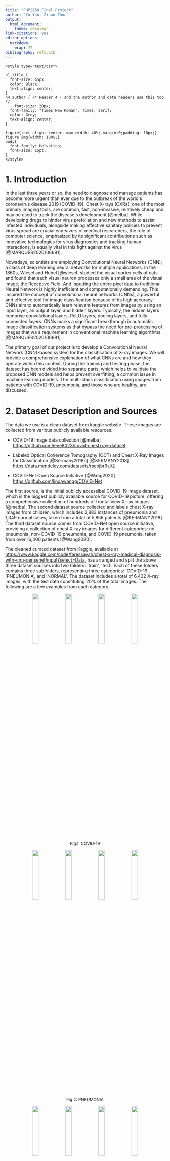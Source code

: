 ```yaml
---
title: "PHP2650 Final Project"
author: "Yu Yan, Zihan Zhou"
output:
  html_document: 
    theme: cerulean
link-citations: yes
editor_options:
  markdown:
    wrap: 72
bibliography: refs.bib
---
```


```{=html}
<style type="text/css">

h1.title {
  font-size: 45px;
  color: Black;
  text-align: center;
}
h4.author { /* Header 4 - and the author and data headers use this too  */
    font-size: 20px;
  font-family: "Times New Roman", Times, serif;
  color: Grey;
  text-align: center;
}

figure{text-align: center; max-width: 40%; margin:0;padding: 10px;}
figure img{width: 100%;}
body{
  font-family: Helvetica;
  font-size: 15pt;
}
</style>
```
# 1. Introduction

In the last three years or so, the need to diagnose and manage patients
has become more urgent than ever due to the outbreak of the world's
coronavirus disease 2019 (COVID-19). Chest X-rays (CXRs), one of the
most primary imaging tools, are common, fast, non-invasive, relatively
cheap and may be used to track the disease's development [@melba]. While
developing drugs to hinder virus prefoliation and new methods to assist
infected individuals, alongside making effective sanitary policies to
prevent virus spread are crucial endeavors of medical researchers, the
role of computer science, emphasized by its significant contributions
such as innovative technologies for virus diagnostics and tracking human
interactions, is equally vital in this fight against the virus
[@MARQUES2020106691].

Nowadays, scientists are employing Convolutional Neural Networks (CNN),
a class of deep learning neural networks for multiple applications. In
the 1860s, Wiesel and Hubel [@wiesel] studied the visual cortex cells of
cats and found that each visual neuron processes only a small area of
the visual image, the Receptive Field. And inputting the entire pixel
data to traditional Neural Network is highly inefficient and
computationally demanding. This inspired the concept of convolutional
neural networks (CNNs), a powerful and effective tool for image
classification because of its high accuracy. CNNs aim to automatically
learn relevant features from images by using an input layer, an output
layer, and hidden layers. Typically, the hidden layers comprise
convolutional layers, ReLU layers, pooling layers, and fully connected
layers. CNNs marks a significant breakthrough in automatic image
classification systems as that bypass the need for pre-processing of
images that wa a requirement in conventional machine learning algorithms
[@MARQUES2020106691].

The primary goal of our project is to develop a Convolutional Neural
Network (CNN)-based system for the classification of X-ray images. We
will provide a comprehensive explanation of what CNNs are and how they
operate within this context. During the training and testing phase, the
dataset has been divided into separate parts, which helps to validate
the proposed CNN models and helps prevent overfitting, a common issue in
machine learning models. The multi-class classification using images
from patients with COVID-19, pneumonia, and those who are healthy, are
discussed.

# 2. Dataset Description and Sources

The data we use is a clean dataset from kaggle website. These images are
collected from various publicly available resources:

-   COVID-19 image data collection [@melba]
    <https://github.com/ieee8023/covid-chestxray-dataset>

-   Labeled Optical Coherence Tomography (OCT) and Chest X-Ray Images
    for Classification [@Kermany2018b] [@KERMANY2018]
    <https://data.mendeley.com/datasets/rscbjbr9sj/2>

-   COVID-Net Open Source Initiative [@Wang2020]
    <https://github.com/lindawangg/COVID-Net>

The first source, is the initial publicly accessibel COVID-19 image
dataset, which is the biggest publicly available source for COVID-19
picture, offering a comprehensive collection of hundreds of frontal view
X-ray images [@melba]. The second dataset source collected and labels
chest X-ray images from children, which includes 3,883 instances of
pneumonia and 1,349 normal cases, taken from a total of 5,856 patients
[@KERMANY2018]. The third dataset source comes from COVID-Net open
source initiative, providing a collection of chest X-ray images for
different categories: no pneumonia, non-COVID-19 pneumonia, and COVID-19
pneumonia, taken from over 16,400 patients [@Wang2020].

The cleaned curated dataset from Kaggle, available at
<https://www.kaggle.com/code/faressayah/chest-x-ray-medical-diagnosis-with-cnn-densenet/input?select=Data>,
has arranged and split the above three dataset sources into two folders:
'train', 'test'. Each of these folders contains three subfolders,
representing three categories: 'COVID-19', 'PNEUMONIA', and 'NORMAL'.
The dataset includes a total of 6,432 X-ray images, with the test data
constituting 20% of the total images. The following are a few examples
from each category.

<p align="center">
<img src="images/X-rays/COVID19(108).jpg" width="20%"/>
<img src="images/X-rays/COVID19(463).jpg" width="20%"/>
<img src="images/X-rays/COVID19(501).jpg" width="20%"/>
<img src="images/X-rays/COVID19(539).jpg" width="20%"/> <br>
<font size = "2">Fig.1: COVID-19</font>
</p>

<p align="center">
<img src="images/X-rays/PNEUMONIA(3443).jpg" width="20%"/>
<img src="images/X-rays/PNEUMONIA(3462).jpg" width="20%"/>
<img src="images/X-rays/PNEUMONIA(3614).jpg" width="20%"/>
<img src="images/X-rays/PNEUMONIA(3627).jpg" width="20%"/> <br> 
<font size = "2">Fig.2: PNEUMONIA</font>
</p>

<p align="center">
<img src="images/X-rays/NORMAL(1267).jpg" width="20%"/>
<img src="images/X-rays/NORMAL(1274).jpg" width="20%"/>
<img src="images/X-rays/NORMAL(1379).jpg" width="20%"/>
<img src="images/X-rays/NORMAL(1415).jpg" width="20%"/> <br>
<font size = "2">Fig.3: NORMAL</font>
</p>


# 3. Understanding Convolutional Neural Networks

Convolutional Neural Network (CNN) is one kind of deep nural networks. The
capacity to classify images and identify objects in a picture has
improved significantly with the development of convolutional neural
networks [@DBLP2013]. Convolutional neural employs a special kind of
method which is being known as convolution. Suppose we have two
measurable functions on $\mathbb{R}^n$, $f$ and $g$, convolution is
defined as: 

$$(f*g)(t)=\int_{-\infty}^\infty f(\tau)g(t-\tau)d\tau$$

The following figure dipicts three distinct types of layers in CNNs: Convolutional, Pooling, and Fully-connected layers. Stacking these layers together forms a complete CNN architecture. As an example, Fig.4 depicts a simplified CNN architecture designed for MNIST digit classification[@DBLP2015].

<p align="center">
<img src="images/Model/architrcture.png" width="70.0%"/> 
<br>
<font size = "2">Fig.4: An simple CNN architecture, comprised of just five layers [@DBLP2015]</font>
</p>

## 3.1 Convolutional Layer
A main difference between traditional Artificial Neural Networks (ANN) and Convolutional Neural Networks (CNN) lies in the dimensional structure of their layers. In CNNs, layers possess three dimensions - height, width, and depth, where 'depth' refers to the third dimension of an activation volume [@DBLP2015]. Consider the following fully connected layers, where each neuron in one layer connects to every neuron in the adjacent layer [@nielsen2015]. However, this design in ANNs does not take into account the spatial structure of images, treating input pixels that are both far apart and close together in an identical manner, which may hamper the network's ability to efficiently process image data [@nielsen2015].

<p align="center">
<img src="images/Model/full.png" width="70.0%"/> 
<br>
<font size = "2">Fig.5: Fully-connected Layers [@nielsen2015]</font>
</p>

In contrast, CNNs only focus on local region of an image. Convolution is applied to a small region of an image, referred to as <b>'receptive field' or 'local region'</b> instead of the entire image. As illustrated in Fig.7, to enhance efficiency, the hidden neurons in the next layer only get inputs from the corresponding part of the previous layer [@8308186]. This approach not only reduces computational requirements but also helps in recognizing spatial hierarchies within an image (Fig.6)[@8308186].

<p align="center">
<img src="images/Model/CNN.gif" width="30%"/>&nbsp;&nbsp;&nbsp;&nbsp;
<img src="images/Model/convolution.gif" width="30%"/>
<br> 
<font size = "2">Fig.6: Three dimensional input representation of CNN</font> &nbsp;&nbsp;&nbsp;&nbsp;&nbsp;&nbsp; <font size = "2">Fig.7: Convolution as alternative for fully connected network</font>
</p>

Despite having significantly fewer connections than fully connected layers, convolutional layers also offer advantages due to another simplifying assumption, known as the <b>'stride'</b> [@8308186]. Fig.8 shows that the local receptive field being moved by one pixel each time. Setting a larger number of the stride will reduce overlapping and obtain an output of lower spatial dimensions.

<p align="center">
<img src="images/Model/stride.png"/> 
<br>
<font size = "2">Fig.8: Stride 1 [@8308186]</font>
</p>

In addition, we can optimize our model by assuming the local connection weights are fixed for all neurons of the next layer [@8308186]. In other words, the network have <b>shared weights and biases</b>. According to @nielsen2015, suppose there is a $5\times 5$ region, corresponding to 28 input pixels, then there will be $24\times24$ hidden neurons. For the j,kth hidden neuron, the output is 
$$\sigma((b+\sum_{i=0}^4\sum_{m=0}^4w_{l,m}a_{j+l,k+m})),$$

where $\sigma$ is the active function, b is the shared bias, $w_{l,m}$ is the shared wights and $a_{x,y}$ is the input activation at position x, y. This equation is essentially a form of the convolution we described above. The shared weights and bias are also known as <b>kernel or filter</b>. This approach can greatly reduce the number of parameters.

## 3.2 Pooling Layer
Pooling layers aims to simplify the output from the convolutional layer, thus further reduce the number of parameters and the computational complexity [@DBLP2015]. It can be considered as lowering the resolytion in the context of image processing [@8308186]. <b>Max-pooling</b> is one of the most popular way of pooling methods, identifies the presence of a specific feature within a defined image region [@nielsen2015]. Other notable pooling strategies include <b>overlapping pooling</b>, <b>L2 pooling</b> and <b>general pooling</b>, each offering unique advantages in different cotexts.

## 3.3 Fully-connected Layer
The fully-connected layer consists of neurons that are directly linked to neurons in the immediate preceding and succeeding layers, This structure echoes the neuron arrangement found in conventional Artificial Neural Networks (ANNs), as depicted in Fig.5.


# 4. Applictaions

## 4.1 Data Augmentation
Before deploying our model on the training dataset, we recognized a deficiency in our quantity of image data.

To address this problem, we incorporated an image data generator, which is basically a form of data augmentation techniques specifically tailored to image data. This would effectively increase the size of train data set to booster the robustness of the model training process. In the <b>keras</b> package, the function <b>image_data_genertor()</b> completes such task. This function allows us to define specific transformations for our images. We can, for instance, flip the images both horizontally and vertically, alter the contrast and hue, zoom in or out, shear the image, and adjust the brightness. For our data, we implemented the following transformations:

- Rescaling by a factor of 1/255

- Shifting the width and height by a factor of 0.2

- Shearing and zooming by a factor of 0.2

- Applying both horizontal and vertical flips

- Whitening the image and adjusting the brightness range to 0.2.

Through these modifications, we were able to effectively increase our dataset size and improve our model's training capabilities.

## 4.2 Model Structure
we have constructed this sequential model using the tidy format under the package <b>keras</b> in R. As denoted above, the model comprises three main components: input layer, hidden layers (consisting of convolution layer and pooling layer), and an output layer. All the convolution layers are using the activation function of 'ReLu', which is defined as:
$$f(x)=max(0,z).$$

The input layer is a convolution layer with 32 filters and a kernel size of $3\times3$. The input shape need to be specified and matched the configuration we set beforehand. We have input size of $64\times64\times3$ since we expect the input image to be at dimension of 64 by 64 with RGB color. If setting color as grey scale, we would instead insert 1 at this block.Following each convolution layer, we add a pooling layer to wrap up the feature information extracted by the convolution layer filtering. 

The model then includes three convolution layers with filter numbers 64,128,and 128 respectively. This is simply the result of our exploration and training, and users are free to experiment with different layer structures and filter quantities for model training. By inserting a flatten layer, we are end with the convolution part and moved on to the typical networks to perform classification assignment.

Start with a drop out layer of 0.5, we added two dense layer with 128 and 64 units respectively. This would convert information of image features to make classification task. 

The final layer, our output layer, is a dense layer with three units,  corresponding to the three labels in our data: 'COVID-19', 'PNEUMONIA', and 'NORMAL'. We set the activation function to be 'softmax' so that the model will finally give its prediction of probabilities for each label of a given image. And the three probabilities should sum up to 1. For a multi-class label classification, softmax function is defined as:
$$\sigma(z_i) = \frac{e^{z_{i}}}{\sum_{j=1}^K e^{z_{j}}} \ \ \ for\ i=1,2,\dots,K$$

Now that we are finally able to compile the model with our constructed train and test dataset from the last section. We specify the loss function to be 'categorical_crossentropy', and optimization algorithm to be Adam with a learning rate of 0.0001. <b>TensorFlow</b> enables a great deal of flexibility here that users can try out different optimization algorithm and learning rate. We also request the model to output accuracy for evaluation purposes.

Finally, let's fit the mode with train data and evaluate on test data! The number of epochs is set to be 30, which means that the training process will go through the entire train data 30 times. To accelerate training time, we added the option of multiprocessing and included an early stopping criteria based on accuracy, with a patience level of 5. This ensures early termination of model training if convergence is detected.

# 5. Discussion

## 5.1 Results

## 5.2 Conclusion

# 6. Future Work

To be added.

# Reference

